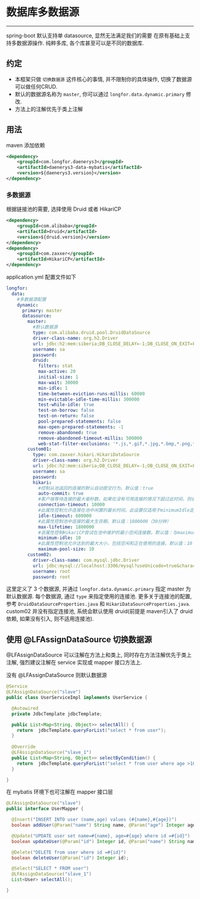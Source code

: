 # 数据库多数据源

---

spring-boot 默认支持单 datasource, 显然无法满足我们的需要
在原有基础上支持多数据源操作. 纯粹多库, 各个库甚至可以是不同的数据库.

## 约定

* 本框架只做 `切换数据源` 这件核心的事情, 并不限制你的具体操作, 切换了数据源可以做任何CRUD.
* 默认的数据源名称为 `master`, 你可以通过 `longfor.data.dynamic.primary` 修改.
* 方法上的注解优先于类上注解

## 用法

maven 添加依赖

```xml
<dependency>
    <groupId>com.longfor.daenerys3</groupId>
    <artifactId>daenerys3-data-mybatis</artifactId>
    <version>${daenerys3.version}</version>
</dependency>
```

### 多数据源

根据链接池的需要, 选择使用 Druid 或者 HikariCP

```xml
<dependency>
    <groupId>com.alibaba</groupId>
    <artifactId>druid</artifactId>
    <version>${druid.version}</version>
</dependency>
<dependency>
    <groupId>com.zaxxer</groupId>
    <artifactId>HikariCP</artifactId>
</dependency>
```

application.yml 配置文件如下

```yml
longfor:
  data:
    #多数据源配置
    dynamic:
      primary: master
      datasource:
        master:
          #默认数据源
          type: com.alibaba.druid.pool.DruidDataSource
          driver-class-name: org.h2.Driver
          url: jdbc:h2:mem:siberia;DB_CLOSE_DELAY=-1;DB_CLOSE_ON_EXIT=FALSE
          username: sa
          password:
          druid:
            filters: stat
            max-active: 20
            initial-size: 1
            max-wait: 30000
            min-idle: 1
            time-between-eviction-runs-millis: 60000
            min-evictable-idle-time-millis: 300000
            test-while-idle: true
            test-on-borrow: false
            test-on-return: false
            pool-prepared-statements: false
            max-open-prepared-statements: -1
            remove-abandoned: true
            remove-abandoned-timeout-millis: 500000
            web-stat-filter-exclusions: '*.js,*.gif,*.jpg,*.bmp,*.png,*.css,*.ico,/druid/*,/download/*,/wj/*,/assets/*'
        custom01:
          type: com.zaxxer.hikari.HikariDataSource
          driver-class-name: org.h2.Driver
          url: jdbc:h2:mem:siberia;DB_CLOSE_DELAY=-1;DB_CLOSE_ON_EXIT=FALSE
          username: sa
          password:
          hikari:
            #控制从池返回的连接的默认自动提交行为。默认值：true
            auto-commit: true
            #客户端等待连接的最大毫秒数。如果在没有可用连接的情况下超过此时间，则会抛出SQLException。默认值：30000
            connection-timeout: 10000
            #此属性控制允许连接在池中闲置的最长时间。此设置仅适用于minimumIdle定义为小于maximumPoolSize。默认值：600000（10分钟）
            idle-timeout: 600000
            #此属性控制池中连接的最大生存期。默认值：1800000（30分钟）
            max-lifetime: 1800000
            #该属性控制HikariCP尝试在池中维护的最小空闲连接数。默认值：与maximumPoolSize相同
            minimum-idle: 10
            #此属性控制池允许达到的最大大小，包括空闲和正在使用的连接。默认值：10
            maximum-pool-size: 10
        custom02:
          driver-class-name: com.mysql.jdbc.Driver
          url: jdbc:mysql://localhost:3306/mysql?useUnicode=true&characterEncoding=UTF8
          username: root
          password: root
```

这里定义了 3 个数据源, 并通过 `longfor.data.dynamic.primary` 指定 master 为默认数据源.
每个数据源, 通过 `type` 来指定使用的连接池. 
更多关于连接池的配置, 参考 `DruidDataSourceProperties.java` 和 `HikariDataSourceProperties.java`.
custom02 并没有指定连接池, 系统会默认使用 druid(前提是 maven引入了 druid依赖, 如果没有引入, 则不适用连接池).

## 使用 @LFAssignDataSource 切换数据源
@LFAssignDataSource 可以注解在方法上和类上, 同时存在方法注解优先于类上注解, 强烈建议注解在 service 实现或 mapper 接口方法上.

没有 @LFAssignDataSource 则默认数据源

```java
@Service
@LFAssignDataSource("slave")
public class UserServiceImpl implements UserService {

  @Autowired
  private JdbcTemplate jdbcTemplate;

  public List<Map<String, Object>> selectAll() {
    return  jdbcTemplate.queryForList("select * from user");
  }
  
  @Override
  @LFAssignDataSource("slave_1")
  public List<Map<String, Object>> selectByCondition() {
    return  jdbcTemplate.queryForList("select * from user where age >10");
  }

}
```

在 mybatis 环境下也可注解在 mapper 接口层

```java
@LFAssignDataSource("slave")
public interface UserMapper {

  @Insert("INSERT INTO user (name,age) values (#{name},#{age})")
  boolean addUser(@Param("name") String name, @Param("age") Integer age);

  @Update("UPDATE user set name=#{name}, age=#{age} where id =#{id}")
  boolean updateUser(@Param("id") Integer id, @Param("name") String name, @Param("age") Integer age);

  @Delete("DELETE from user where id =#{id}")
  boolean deleteUser(@Param("id") Integer id);

  @Select("SELECT * FROM user")
  @LFAssignDataSource("slave_1")
  List<User> selectAll();

} 
```



